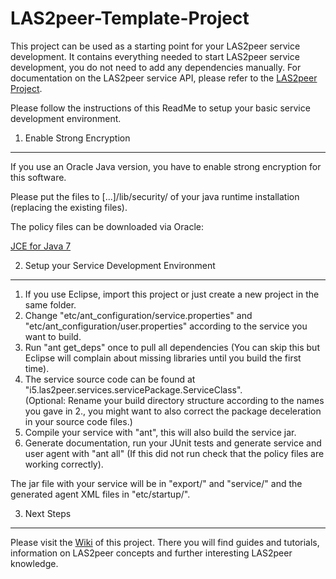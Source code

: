 LAS2peer-Template-Project
=======================

This project can be used as a starting point for your LAS2peer service development.
It contains everything needed to start LAS2peer service development, you do not need to add any dependencies manually.
For documentation on the LAS2peer service API, please refer to the [LAS2peer Project](https://github.com/rwth-acis/las2peer/).

Please follow the instructions of this ReadMe to setup your basic service development environment.


1. Enable Strong Encryption
-----------------------

If you use an Oracle Java version, you have to enable strong encryption for this software.

Please put the files to [...]/lib/security/ of your java runtime installation (replacing the existing files).

The policy files can be downloaded via Oracle:

[JCE for Java 7](http://www.oracle.com/technetwork/java/javase/downloads/jce-7-download-432124.html "JCE-7")


2. Setup your Service Development Environment
-------------------------------------

1. If you use Eclipse, import this project or just create a new project in the same folder.  
2. Change "etc/ant_configuration/service.properties" and "etc/ant_configuration/user.properties" according to the service you want to build.  
3. Run "ant get_deps" once to pull all dependencies (You can skip this but Eclipse will complain about missing libraries until you build the first time).  
4. The service source code can be found at "i5.las2peer.services.servicePackage.ServiceClass".  
(Optional: Rename your build directory structure according to the names you gave in 2., you might want to also correct the package deceleration in your source code files.)
5. Compile your service with "ant", this will also build the service jar.  
6. Generate documentation, run your JUnit tests and generate service and user agent with "ant all" (If this did not run check that the policy files are working correctly).  

The jar file with your service will be in "export/" and "service/" and the generated agent XML files in "etc/startup/".  


3. Next Steps
-------------------------------------
Please visit the [Wiki](https://github.com/rwth-acis/LAS2peer-Template-Project/wiki/) of this project.
There you will find guides and tutorials, information on LAS2peer concepts and further interesting LAS2peer knowledge.  